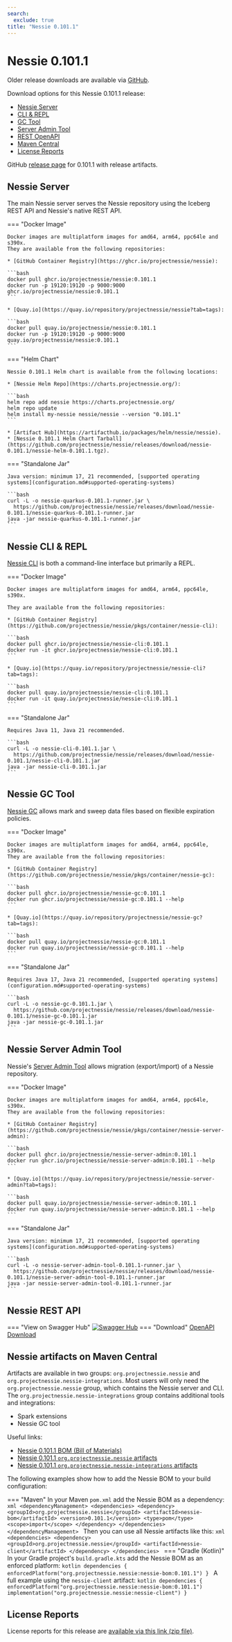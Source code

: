 ```yaml
---
search:
  exclude: true
title: "Nessie 0.101.1"
---
```


# Nessie 0.101.1

Older release downloads are available via [GitHub](https://github.com/projectnessie/nessie/releases).

Download options for this Nessie 0.101.1 release:

* [Nessie Server](#nessie-server)
* [CLI & REPL](#nessie-cli--repl)
* [GC Tool](#nessie-gc-tool)
* [Server Admin Tool](#nessie-server-admin-tool)
* [REST OpenAPI](#nessie-rest-api)
* [Maven Central](#nessie-artifacts-on-maven-central)
* [License Reports](#license-reports)

GitHub [release page](https://github.com/projectnessie/nessie/releases/tag/nessie-0.101.1) for 0.101.1 with release artifacts.

## Nessie Server

The main Nessie server serves the Nessie repository using the Iceberg REST API and Nessie's native REST API.

=== "Docker Image"

    Docker images are multiplatform images for amd64, arm64, ppc64le and s390x.
    They are available from the following repositories:

    * [GitHub Container Registry](https://ghcr.io/projectnessie/nessie):

    ```bash
    docker pull ghcr.io/projectnessie/nessie:0.101.1
    docker run -p 19120:19120 -p 9000:9000 ghcr.io/projectnessie/nessie:0.101.1
    ```

    * [Quay.io](https://quay.io/repository/projectnessie/nessie?tab=tags):

    ```bash
    docker pull quay.io/projectnessie/nessie:0.101.1
    docker run -p 19120:19120 -p 9000:9000 quay.io/projectnessie/nessie:0.101.1
    ```

=== "Helm Chart"

    Nessie 0.101.1 Helm chart is available from the following locations:

    * [Nessie Helm Repo](https://charts.projectnessie.org/):

    ```bash
    helm repo add nessie https://charts.projectnessie.org/
    helm repo update
    helm install my-nessie nessie/nessie --version "0.101.1"
    ```

    * [Artifact Hub](https://artifacthub.io/packages/helm/nessie/nessie).
    * [Nessie 0.101.1 Helm Chart Tarball](https://github.com/projectnessie/nessie/releases/download/nessie-0.101.1/nessie-helm-0.101.1.tgz).

=== "Standalone Jar"

    Java version: minimum 17, 21 recommended, [supported operating systems](configuration.md#supported-operating-systems)

    ```bash
    curl -L -o nessie-quarkus-0.101.1-runner.jar \
      https://github.com/projectnessie/nessie/releases/download/nessie-0.101.1/nessie-quarkus-0.101.1-runner.jar
    java -jar nessie-quarkus-0.101.1-runner.jar
    ```

## Nessie CLI & REPL

[Nessie CLI](cli.md) is both a command-line interface but primarily a REPL.

=== "Docker Image"

    Docker images are multiplatform images for amd64, arm64, ppc64le, s390x.

    They are available from the following repositories:

    * [GitHub Container Registry](https://github.com/projectnessie/nessie/pkgs/container/nessie-cli):

    ```bash
    docker pull ghcr.io/projectnessie/nessie-cli:0.101.1
    docker run -it ghcr.io/projectnessie/nessie-cli:0.101.1 
    ```

    * [Quay.io](https://quay.io/repository/projectnessie/nessie-cli?tab=tags):

    ```bash
    docker pull quay.io/projectnessie/nessie-cli:0.101.1
    docker run -it quay.io/projectnessie/nessie-cli:0.101.1
    ```

=== "Standalone Jar"

    Requires Java 11, Java 21 recommended.

    ```bash
    curl -L -o nessie-cli-0.101.1.jar \
      https://github.com/projectnessie/nessie/releases/download/nessie-0.101.1/nessie-cli-0.101.1.jar
    java -jar nessie-cli-0.101.1.jar
    ```

## Nessie GC Tool

[Nessie GC](gc.md) allows mark and sweep data files based on flexible expiration policies.

=== "Docker Image"

    Docker images are multiplatform images for amd64, arm64, ppc64le, s390x.
    They are available from the following repositories:

    * [GitHub Container Registry](https://github.com/projectnessie/nessie/pkgs/container/nessie-gc):

    ```bash
    docker pull ghcr.io/projectnessie/nessie-gc:0.101.1
    docker run ghcr.io/projectnessie/nessie-gc:0.101.1 --help
    ```

    * [Quay.io](https://quay.io/repository/projectnessie/nessie-gc?tab=tags):

    ```bash
    docker pull quay.io/projectnessie/nessie-gc:0.101.1
    docker run quay.io/projectnessie/nessie-gc:0.101.1 --help
    ```

=== "Standalone Jar"

    Requires Java 17, Java 21 recommended, [supported operating systems](configuration.md#supported-operating-systems)

    ```bash
    curl -L -o nessie-gc-0.101.1.jar \
      https://github.com/projectnessie/nessie/releases/download/nessie-0.101.1/nessie-gc-0.101.1.jar
    java -jar nessie-gc-0.101.1.jar
    ```

## Nessie Server Admin Tool

Nessie's [Server Admin Tool](export_import.md) allows migration (export/import) of a
Nessie repository.

=== "Docker Image"

    Docker images are multiplatform images for amd64, arm64, ppc64le, s390x.
    They are available from the following repositories:

    * [GitHub Container Registry](https://github.com/projectnessie/nessie/pkgs/container/nessie-server-admin):

    ```bash
    docker pull ghcr.io/projectnessie/nessie-server-admin:0.101.1
    docker run ghcr.io/projectnessie/nessie-server-admin:0.101.1 --help
    ```

    * [Quay.io](https://quay.io/repository/projectnessie/nessie-server-admin?tab=tags):

    ```bash
    docker pull quay.io/projectnessie/nessie-server-admin:0.101.1
    docker run quay.io/projectnessie/nessie-server-admin:0.101.1 --help
    ```

=== "Standalone Jar"

    Java version: minimum 17, 21 recommended, [supported operating systems](configuration.md#supported-operating-systems)

    ```bash
    curl -L -o nessie-server-admin-tool-0.101.1-runner.jar \
      https://github.com/projectnessie/nessie/releases/download/nessie-0.101.1/nessie-server-admin-tool-0.101.1-runner.jar
    java -jar nessie-server-admin-tool-0.101.1-runner.jar
    ```

## Nessie REST API

=== "View on Swagger Hub"
    [![Swagger Hub](https://img.shields.io/badge/swagger%20hub-nessie-3f6ec6?style=for-the-badge&logo=swagger&link=https%3A%2F%2Fapp.swaggerhub.com%2Fapis%2Fprojectnessie%2Fnessie)](https://app.swaggerhub.com/apis/projectnessie/nessie/0.101.1)
=== "Download"
    [OpenAPI Download](https://github.com/projectnessie/nessie/releases/download/nessie-0.101.1/nessie-openapi-0.101.1.yaml)

## Nessie artifacts on Maven Central

Artifacts are available in two groups: `org.projectnessie.nessie` and
`org.projectnessie.nessie-integrations`. Most users will only need the `org.projectnessie.nessie`
group, which contains the Nessie server and CLI. The `org.projectnessie.nessie-integrations` group
contains additional tools and integrations:

* Spark extensions
* Nessie GC tool

Useful links:

* [Nessie 0.101.1 BOM (Bill of Materials)](https://search.maven.org/artifact/org.projectnessie.nessie/nessie-bom/0.101.1/pom)
* [Nessie 0.101.1 `org.projectnessie.nessie` artifacts](https://search.maven.org/search?q=g:org.projectnessie.nessie%20v:0.101.1)
* [Nessie 0.101.1 `org.projectnessie.nessie-integrations` artifacts](https://search.maven.org/search?q=g:org.projectnessie.nessie-integrations%20v:0.101.1)

The following examples show how to add the Nessie BOM to your build configuration:

=== "Maven"
    In your Maven `pom.xml` add the Nessie BOM as a dependency:
    ```xml
    <dependencyManagement>
      <dependencies>
        <dependency>
          <groupId>org.projectnessie.nessie</groupId>
          <artifactId>nessie-bom</artifactId>
          <version>0.101.1</version>
          <type>pom</type>
          <scope>import</scope>
        </dependency>
      </dependencies>
    </dependencyManagement>
    ```
    Then you can use all Nessie artifacts like this:
    ```xml
    <dependencies>
      <dependency>
        <groupId>org.projectnessie.nessie</groupId>
        <artifactId>nessie-client</artifactId>
      </dependency>
    </dependencies>
    ```
=== "Gradle (Kotlin)"
    In your Gradle project's `build.gradle.kts` add the Nessie BOM as an enforced platform:
    ```kotlin
    dependencies {
      enforcedPlatform("org.projectnessie.nessie:nessie-bom:0.101.1")
    }
    ```
    A full example using the `nessie-client` artifact:
    ```kotlin
    dependencies {
      enforcedPlatform("org.projectnessie.nessie:nessie-bom:0.101.1")
      implementation("org.projectnessie.nessie:nessie-client")
    }
    ```

## License Reports

License reports for this release are [available via this link (zip file)](https://github.com/projectnessie/nessie/releases/download/nessie-0.101.1/nessie-aggregated-license-report-0.101.1.zip).
